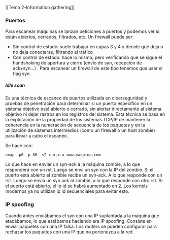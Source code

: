 [[Tema 2-Information gathering]]

### Puertos
Para escanear máquinas se lanzan peticiones a puertos y podemos ver si están abiertos, cerrados, filtrados, etc. Un firewall puede ser:
+ Sin control de estado: suele trabajar en capas 3 y 4 y decide que deja o no deja conectarse, filtrando el tráfico
+ Con control de estado: hace lo mismo, pero verificando que se sigue el handshaking de apertura y cierre (envío de syn, recepción de ack+syn...) . Para escanear un firewall de este tipo tenemos que usar el flag syn.

##### Idle scan
Es una técnica de escaneo de puertos utilizada en ciberseguridad y pruebas de penetración para determinar si un puerto específico en un sistema objetivo está abierto o cerrado, sin alertar directamente al sistema objetivo ni dejar rastros en los registros del sistema. Esta técnica se basa en la explotación de la propiedad de los sistemas TCP/IP de mantener la coherencia en la numeración de secuencia de los paquetes y en la utilización de sistemas intermedios (como un firewall o un host zombie) para llevar a cabo el escaneo.

Se hace con:
```
nmap -p0 -p 80 -sI x.x.x.x www.maquina.com
```

Lo que hace en enviar un syn-ack a la máquina zombie, a lo que responderá con un rst. Luego se enví un syn con la IP del zombie. Si el puerto está abierto el zombie recibe un syn-ack. A lo que responde con un rst. Luego se envía un syn ack al zombie, a lo que responde con otro rst. Si el puerto está abierto, el ip id se habrá aumentado en 2. Los kernels modernos ya no utilizan ip id secuenciales para evitar esto.

### IP spoofing
Cuando antes enviábamos el syn con una IP suplantada a la máquina que atacábamos, lo que estábamos haciendo era IP spoofing. Consiste en enviar paquetes con una IP falsa. Los routers se pueden configurar para rechazar los paquetes con una IP que no pertenezca a la red.
